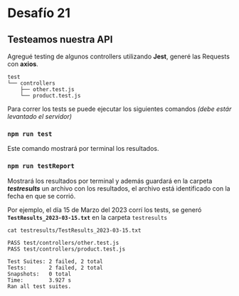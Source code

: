 # Desafío 21

## Testeamos nuestra API

Agregué testing de algunos controllers utilizando **Jest**, generé las Requests con **axios**.

```console
test
└── controllers
    ├── other.test.js
    └── product.test.js
```

Para correr los tests se puede ejecutar los siguientes comandos _(debe estár levantado el servidor)_

### `npm run test`

Este comando mostrará por terminal los resultados.


### `npm run testReport`

Mostrará los resultados por terminal y además guardará en la carpeta **_testresults_** un archivo con los resultados, el archivo está identificado con la fecha en que se corrió.

Por ejemplo, el día 15 de Marzo del 2023 corrí los tests, se generó **`TestResults_2023-03-15.txt`** en la carpeta `testresults`

```console
cat testresults/TestResults_2023-03-15.txt
                                                       
PASS test/controllers/other.test.js
PASS test/controllers/product.test.js

Test Suites: 2 failed, 2 total
Tests:       2 failed, 2 total
Snapshots:   0 total
Time:        3.927 s
Ran all test suites.
```